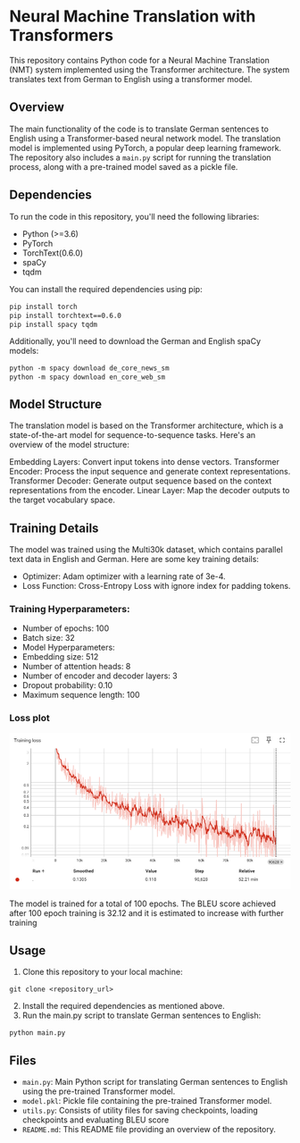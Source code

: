 # Neural Machine Translation with Transformers

This repository contains Python code for a Neural Machine Translation (NMT) system implemented using the Transformer architecture. The system translates text from German to English using a transformer model.

## Overview

The main functionality of the code is to translate German sentences to English using a Transformer-based neural network model. The translation model is implemented using PyTorch, a popular deep learning framework. The repository also includes a `main.py` script for running the translation process, along with a pre-trained model saved as a pickle file.

## Dependencies

To run the code in this repository, you'll need the following libraries:

- Python (>=3.6)
- PyTorch
- TorchText(0.6.0)
- spaCy
- tqdm

You can install the required dependencies using pip:
```
pip install torch 
pip install torchtext==0.6.0 
pip install spacy tqdm
```

Additionally, you'll need to download the German and English spaCy models:

```
python -m spacy download de_core_news_sm
python -m spacy download en_core_web_sm
```

## Model Structure
The translation model is based on the Transformer architecture, which is a state-of-the-art model for sequence-to-sequence tasks. Here's an overview of the model structure:

Embedding Layers: Convert input tokens into dense vectors.
Transformer Encoder: Process the input sequence and generate context representations.
Transformer Decoder: Generate output sequence based on the context representations from the encoder.
Linear Layer: Map the decoder outputs to the target vocabulary space.

## Training Details
The model was trained using the Multi30k dataset, which contains parallel text data in English and German. Here are some key training details:

- Optimizer: Adam optimizer with a learning rate of 3e-4.
- Loss Function: Cross-Entropy Loss with ignore index for padding tokens.

### Training Hyperparameters:
- Number of epochs: 100
- Batch size: 32
- Model Hyperparameters:
- Embedding size: 512
- Number of attention heads: 8
- Number of encoder and decoder layers: 3
- Dropout probability: 0.10
- Maximum sequence length: 100

### Loss plot
![Loss Plot](/images/loss_plot.png)

The model is trained for a total of 100 epochs. The BLEU score achieved after 100 epoch training is 32.12 and it is estimated to increase with further training


## Usage
1. Clone this repository to your local machine:
```
git clone <repository_url>
```
2. Install the required dependencies as mentioned above.
3. Run the main.py script to translate German sentences to English:
```
python main.py
 ```


## Files

- `main.py`: Main Python script for translating German sentences to English using the pre-trained Transformer model.
- `model.pkl`: Pickle file containing the pre-trained Transformer model.
- `utils.py`: Consists of utility files for saving checkpoints, loading checkpoints and evaluating BLEU score
- `README.md`: This README file providing an overview of the repository.

